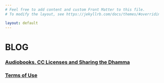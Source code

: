 ```yaml
---
# Feel free to add content and custom Front Matter to this file.
# To modify the layout, see https://jekyllrb.com/docs/themes/#overriding-theme-defaults

layout: default
---
```


# BLOG

<div id="blog" markdown="1" >
<div class="no-link-underline" markdown="1" >
<!--### [Jak tvořit titulky](jak-tvorit-titulky.html) <br>-->

### [Audiobooks, CC Licenses and Sharing the Dhamma](how-to-make-an-audiobook.html)

### [Terms of Use](terms-of-use.html)

</div>
</div>
